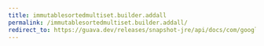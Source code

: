 ```yaml
---
title: immutablesortedmultiset.builder.addall
permalink: /immutablesortedmultiset.builder.addall/
redirect_to: https://guava.dev/releases/snapshot-jre/api/docs/com/google/common/collect/ImmutableSortedMultiset.Builder.html#addAll-java.lang.Iterable-
---
```

